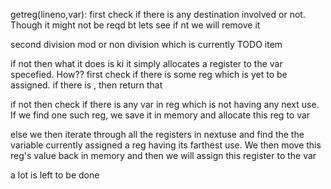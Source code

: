 getreg(lineno,var):
first check if there is any destination involved or not. Though it might not be reqd bt lets see if nt we  will remove it

second division mod or non division which is currently TODO item

if not then what it does is ki it simply allocates a register to the var specefied.
How??
first check if there is some reg which is yet to be assigned. if there is , then return that

if not then check if there is any var in reg which is not having any next use. If we find one such reg, we save it in memory and allocate this reg to var

else we then iterate through all the registers in nextuse and find the the variable currently assigned a reg having its farthest use. We then move this reg's value back in memory and then we will assign this register to the var


a lot is left to be done
